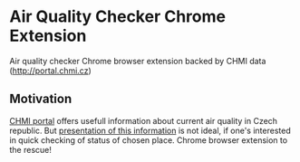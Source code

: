 # Air Quality Checker Chrome Extension
Air quality checker Chrome browser extension backed by CHMI data (http://portal.chmi.cz)

## Motivation
[CHMI portal](http://portal.chmi.cz) offers usefull information about current air quality in Czech republic. But [presentation of this information](http://portal.chmi.cz/files/portal/docs/uoco/web_generator/actual_hour_data_CZ.html) is not ideal, if one's interested in quick checking of status of chosen place. Chrome browser extension to the rescue!